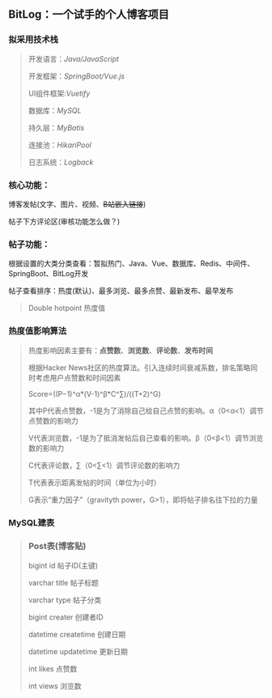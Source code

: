 ## BitLog：一个试手的个人博客项目
### 拟采用技术栈
> 开发语言：*Java/JavaScript*
> 
> 开发框架：*SpringBoot/Vue.js*
> 
> UI组件框架:*Vuetify*
> 
> 数据库：*MySQL*
> 
> 持久层：*MyBatis*
> 
> 连接池：*HikariPool*
> 
> 日志系统：*Logback* 

### 核心功能：
博客发帖(文字、图片、视频、~~B站嵌入链接~~)

帖子下方评论区(审核功能怎么做？)

### 帖子功能：
根据设置的大类分类查看：暂拟热门、Java、Vue、数据库、Redis、中间件、SpringBoot、BitLog开发

帖子查看排序：热度(默认)、最多浏览、最多点赞、最新发布、最早发布
> Double hotpoint 热度值

### 热度值影响算法
> 热度影响因素主要有：__点赞数__、__浏览数__、__评论数__、__发布时间__
> 
> 根据Hacker News社区的热度算法。引入连续时间衰减系数，排名策略同时考虑用户点赞数和时间因素
> 
> Score=((P−1)^α*(V-1)^β*C^∑)/((T+2)^G)
> 
> 其中P代表点赞数，-1是为了消除自己给自己点赞的影响。α（0<α<1）调节点赞数的影响力
>
> V代表浏览数，-1是为了抵消发帖后自己查看的影响。β（0<β<1）调节浏览数的影响力
> 
> C代表评论数，∑（0<∑<1）调节评论数的影响力
> 
>T代表表示距离发帖的时间（单位为小时）
> 
> G表示“重力因子”（gravityth power，G>1），即将帖子排名往下拉的力量

### MySQL建表
> ### Post表(博客贴)
> bigint id 帖子ID(主键)
>
> varchar title 帖子标题
>
> varchar type 帖子分类
>
> bigint creater 创建者ID
>
> datetime createtime 创建日期
>
> datetime updatetime 更新日期
>
> int likes 点赞数
>
> int views 浏览数
> 




